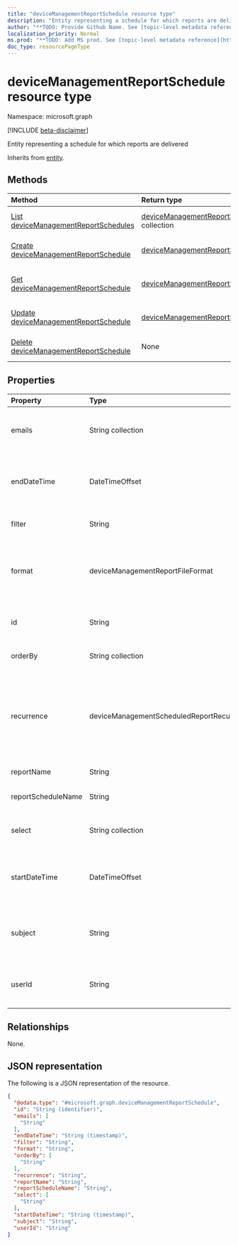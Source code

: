 ```yaml
---
title: "deviceManagementReportSchedule resource type"
description: "Entity representing a schedule for which reports are delivered"
author: "**TODO: Provide Github Name. See [topic-level metadata reference](https://msgo.azurewebsites.net/add/document/guidelines/metadata.html#topic-level-metadata)**"
localization_priority: Normal
ms.prod: "**TODO: Add MS prod. See [topic-level metadata reference](https://msgo.azurewebsites.net/add/document/guidelines/metadata.html#topic-level-metadata)**"
doc_type: resourcePageType
---
```


# deviceManagementReportSchedule resource type

Namespace: microsoft.graph

[!INCLUDE [beta-disclaimer](../../includes/beta-disclaimer.md)]

Entity representing a schedule for which reports are delivered


Inherits from [entity](../resources/entity.md).

## Methods
|Method|Return type|Description|
|:---|:---|:---|
|[List deviceManagementReportSchedules](../api/devicemanagementreportschedule-list.md)|[deviceManagementReportSchedule](../resources/devicemanagementreportschedule.md) collection|Get a list of the [deviceManagementReportSchedule](../resources/devicemanagementreportschedule.md) objects and their properties.|
|[Create deviceManagementReportSchedule](../api/devicemanagementreportschedule-create.md)|[deviceManagementReportSchedule](../resources/devicemanagementreportschedule.md)|Create a new [deviceManagementReportSchedule](../resources/devicemanagementreportschedule.md) object.|
|[Get deviceManagementReportSchedule](../api/devicemanagementreportschedule-get.md)|[deviceManagementReportSchedule](../resources/devicemanagementreportschedule.md)|Read the properties and relationships of a [deviceManagementReportSchedule](../resources/devicemanagementreportschedule.md) object.|
|[Update deviceManagementReportSchedule](../api/devicemanagementreportschedule-update.md)|[deviceManagementReportSchedule](../resources/devicemanagementreportschedule.md)|Update the properties of a [deviceManagementReportSchedule](../resources/devicemanagementreportschedule.md) object.|
|[Delete deviceManagementReportSchedule](../api/devicemanagementreportschedule-delete.md)|None|Deletes a [deviceManagementReportSchedule](../resources/devicemanagementreportschedule.md) object.|

## Properties
|Property|Type|Description|
|:---|:---|:---|
|emails|String collection|Emails to which the scheduled reports are delivered|
|endDateTime|DateTimeOffset|Time that the delivery of the scheduled reports ends|
|filter|String|Filters applied on the report|
|format|deviceManagementReportFileFormat|Format of the scheduled report. Possible values are: `csv`, `pdf`.|
|id|String|**TODO: Add Description** Inherited from [entity](../resources/entity.md).|
|orderBy|String collection|Ordering of columns in the report|
|recurrence|deviceManagementScheduledReportRecurrence|Frequency of scheduled report delivery. Possible values are: `none`, `daily`, `weekly`, `monthly`.|
|reportName|String|Name of the report|
|reportScheduleName|String|Name of the schedule|
|select|String collection|Columns selected from the report|
|startDateTime|DateTimeOffset|Time that the delivery of the scheduled reports starts|
|subject|String|Subject of the scheduled reports that are delivered|
|userId|String|The Id of the User who created the report|

## Relationships
None.

## JSON representation
The following is a JSON representation of the resource.
<!-- {
  "blockType": "resource",
  "keyProperty": "id",
  "@odata.type": "microsoft.graph.deviceManagementReportSchedule",
  "baseType": "microsoft.graph.entity",
  "openType": false
}
-->
``` json
{
  "@odata.type": "#microsoft.graph.deviceManagementReportSchedule",
  "id": "String (identifier)",
  "emails": [
    "String"
  ],
  "endDateTime": "String (timestamp)",
  "filter": "String",
  "format": "String",
  "orderBy": [
    "String"
  ],
  "recurrence": "String",
  "reportName": "String",
  "reportScheduleName": "String",
  "select": [
    "String"
  ],
  "startDateTime": "String (timestamp)",
  "subject": "String",
  "userId": "String"
}
```

